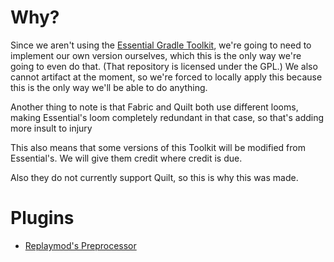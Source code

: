 # Why?
Since we aren't using the [Essential Gradle Toolkit](https://github.com/EssentialGG/essential-gradle-toolkit), we're going to need to implement our own version ourselves, which
this is the only way we're going to even do that. (That repository is licensed under the GPL.)
We also cannot artifact at the moment, so we're forced to locally apply this because this is the only way we'll be able to do anything.

Another thing to note is that Fabric and Quilt both use different looms, making Essential's loom completely redundant in that case, so that's adding more insult to injury

This also means that some versions of this Toolkit will be modified from Essential's. We will give them credit where credit is due.

Also they do not currently support Quilt, so this is why this was made.

# Plugins
* [Replaymod's Preprocessor](https://github.com/ReplayMod/preprocessor)
